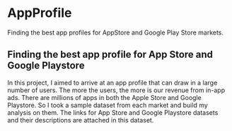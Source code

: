 # AppProfile
Finding the best app profiles for AppStore and Google Play Store markets.

## Finding the best app profile for App Store and Google Playstore
In this project, I aimed to arrive at an app profile that can draw in a large number of users. The more the users, the more is our revenue from in-app ads. There are millions of apps in both the Apple Store and Google Playstore. So I took a sample dataset from each market and build my analysis on them. The links for App Store and Google Playstore datasets and their descriptions are attached in this dataset.

